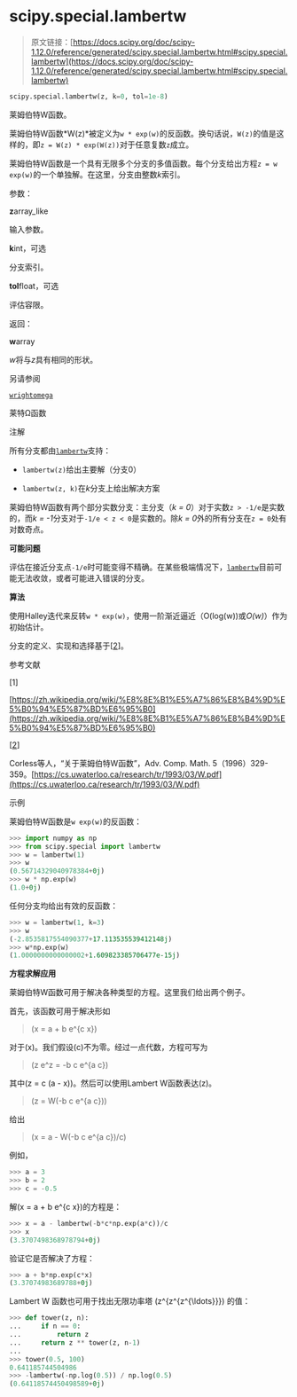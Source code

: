 # scipy.special.lambertw

> 原文链接：[https://docs.scipy.org/doc/scipy-1.12.0/reference/generated/scipy.special.lambertw.html#scipy.special.lambertw](https://docs.scipy.org/doc/scipy-1.12.0/reference/generated/scipy.special.lambertw.html#scipy.special.lambertw)

```py
scipy.special.lambertw(z, k=0, tol=1e-8)
```

莱姆伯特W函数。

莱姆伯特W函数*W(z)*被定义为`w * exp(w)`的反函数。换句话说，`W(z)`的值是这样的，即`z = W(z) * exp(W(z))`对于任意复数`z`成立。

莱姆伯特W函数是一个具有无限多个分支的多值函数。每个分支给出方程`z = w exp(w)`的一个单独解。在这里，分支由整数*k*索引。

参数：

**z**array_like

输入参数。

**k**int，可选

分支索引。

**tol**float，可选

评估容限。

返回：

**w**array

*w*将与*z*具有相同的形状。

另请参阅

[`wrightomega`](scipy.special.wrightomega.html#scipy.special.wrightomega "scipy.special.wrightomega")

莱特Ω函数

注解

所有分支都由[`lambertw`](#scipy.special.lambertw "scipy.special.lambertw")支持：

+   `lambertw(z)`给出主要解（分支0）

+   `lambertw(z, k)`在*k*分支上给出解决方案

莱姆伯特W函数有两个部分实数分支：主分支（*k = 0*）对于实数`z > -1/e`是实数的，而*k = -1*分支对于`-1/e < z < 0`是实数的。除*k = 0*外的所有分支在`z = 0`处有对数奇点。

**可能问题**

评估在接近分支点`-1/e`时可能变得不精确。在某些极端情况下，[`lambertw`](#scipy.special.lambertw "scipy.special.lambertw")目前可能无法收敛，或者可能进入错误的分支。

**算法**

使用Halley迭代来反转`w * exp(w)`，使用一阶渐近逼近（O(log(w))或*O(w)*）作为初始估计。

分支的定义、实现和选择基于[[2](#rb679495db6a2-2)]。

参考文献

[1]

[https://zh.wikipedia.org/wiki/%E8%8E%B1%E5%A7%86%E8%B4%9D%E5%B0%94%E5%87%BD%E6%95%B0](https://zh.wikipedia.org/wiki/%E8%8E%B1%E5%A7%86%E8%B4%9D%E5%B0%94%E5%87%BD%E6%95%B0)

[[2](#id1)]

Corless等人，“关于莱姆伯特W函数”，Adv. Comp. Math. 5（1996）329-359。[https://cs.uwaterloo.ca/research/tr/1993/03/W.pdf](https://cs.uwaterloo.ca/research/tr/1993/03/W.pdf)

示例

莱姆伯特W函数是`w exp(w)`的反函数：

```py
>>> import numpy as np
>>> from scipy.special import lambertw
>>> w = lambertw(1)
>>> w
(0.56714329040978384+0j)
>>> w * np.exp(w)
(1.0+0j) 
```

任何分支均给出有效的反函数：

```py
>>> w = lambertw(1, k=3)
>>> w
(-2.8535817554090377+17.113535539412148j)
>>> w*np.exp(w)
(1.0000000000000002+1.609823385706477e-15j) 
```

**方程求解应用**

莱姆伯特W函数可用于解决各种类型的方程。这里我们给出两个例子。

首先，该函数可用于解决形如

> \(x = a + b e^{c x}\)

对于\(x\)。我们假设\(c\)不为零。经过一点代数，方程可写为

> \(z e^z = -b c e^{a c}\)

其中\(z = c (a - x)\)。然后可以使用Lambert W函数表达\(z\)。

> \(z = W(-b c e^{a c})\)

给出

> \(x = a - W(-b c e^{a c})/c\)

例如，

```py
>>> a = 3
>>> b = 2
>>> c = -0.5 
```

解\(x = a + b e^{c x}\)的方程是：

```py
>>> x = a - lambertw(-b*c*np.exp(a*c))/c
>>> x
(3.3707498368978794+0j) 
```

验证它是否解决了方程：

```py
>>> a + b*np.exp(c*x)
(3.37074983689788+0j) 
```

Lambert W 函数也可用于找出无限功率塔 \(z^{z^{z^{\ldots}}}\) 的值：

```py
>>> def tower(z, n):
...     if n == 0:
...         return z
...     return z ** tower(z, n-1)
...
>>> tower(0.5, 100)
0.641185744504986
>>> -lambertw(-np.log(0.5)) / np.log(0.5)
(0.64118574450498589+0j) 
```
